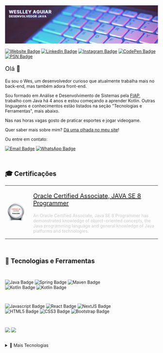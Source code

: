 [![Weslley's GitHub Banner](./assets/github-banner.jpg)](https://wesraiuga.github.io/weslley-cv/)

[![Website Badge](https://img.shields.io/website?url=https%3A%2F%2Fwesraiuga.github.io%2Fweslley-cv%2F)](https://wesraiuga.github.io/weslley-cv/)
[![LinkedIn Badge](https://img.shields.io/badge/LinkedIn-blue?style=flat&logo=linkedin&logoColor=white)](https://www.linkedin.com/in/wesraiuga/)
[![Instagram Badge](https://img.shields.io/badge/Instagram-informational?style=flat&logo=instagram&logoColor=white&color=9237BD)](https://www.instagram.com/wesraiuga/)
[![CodePen Badge](https://img.shields.io/badge/CodePen-informational?style=flat&logo=codepen&logoColor=white&color=1E1F26)](https://codepen.io/wesraiuga)
[![PSN Badge](https://img.shields.io/badge/Playstation-informational?style=flat&logo=playstation&logoColor=white&color=0070D1)](https://my.playstation.com/profile/WesRaiuga)


<p style="font-size: 15pt">Olá 👋</p>

Eu sou o Wes, um desenvolvedor curioso que atualmente trabalha mais no back-end, mas também adora front-end.

Sou formado em Análise e Desenvolvimento de Sistemas pela [FIAP](https://www.fiap.com.br/), trabalho com Java há 4 anos e estou começando a aprender Kotlin. Outras linguagens e conhecimentos estão listados na seção "Tecnologias e Ferramentas", mais abaixo.

Nas nas horas vagas gosto de praticar esportes e jogar videogame.

Quer saber mais sobre mim? [Dá uma olhada no meu site](https://wesraiuga.github.io/weslley-cv/)!

Ou entre em contato:

[![Email Badge](https://img.shields.io/badge/Email-informational?style=flat&logo=Microsoft-Outlook&logoColor=white&color=0D76A8)](mailto:weslley_wenny@hotmail.com)
<a href="https://api.whatsapp.com/send?phone=+5511970530654&text=Olá,+Wes,+tudo+bem?+Achei+seu+contato+no+Github">
![WhatsApp Badge](https://img.shields.io/badge/WhatsApp-informational?style=flat&logo=WhatsApp&logoColor=white&color=00E676)
</a>

<br/>

<!-- Pinned Repositories -->
<!-- ## 📌 Repositórios fixados

<a href="https://github.com/wesraiuga/weslley-cv">
  <img align="center" style="margin:1rem 0.5rem" src="https://github-readme-stats.vercel.app/api/pin/?username=wesraiuga&repo=weslley-cv&title_color=ffffff&text_color=c9cacc&icon_color=4DCBE4&bg_color=403A6A" />
</a>

<a href="https://github.com/wesraiuga/games">
  <img align="center" style="margin:0.5rem" src="https://github-readme-stats.vercel.app/api/pin/?username=wesraiuga&repo=games&title_color=ffffff&text_color=c9cacc&icon_color=4DCBE4&bg_color=403A6A" />
</a>

<a href="https://github.com/wesraiuga/wedance">
  <img align="center" style="margin:0.5rem" src="https://github-readme-stats.vercel.app/api/pin/?username=wesraiuga&repo=wedance&title_color=ffffff&text_color=c9cacc&icon_color=4DCBE4&bg_color=403A6A" />
</a>

<br/><br/> -->

<!-- Certifications -->
## 🎓 Certificações

<table border="0">
    <tr>
        <td>
            <a href="https://www.youracclaim.com/badges/e1fbbf38-54a8-4825-9e4b-51482f9edef7">
                <img align="center" width="250" src="./assets/oracle-associates-badge.png" />
            </a>
        <td>
        <td>
            <p style="font-size: 15pt">
                <a href="https://www.youracclaim.com/badges/e1fbbf38-54a8-4825-9e4b-51482f9edef7">
                    Oracle Certified Associate, JAVA SE 8 Programmer
                </a>
            </p>
            <p style="color: #c9cacc">
                An Oracle Certified Associate, Java SE 8 Programmer has demonstrated knowledge of object-oriented concepts, the Java programming language and general knowledge of Java platforms and technologies.
            </p>
        </td>
    </tr>
</table>

<br/>

<!-- Tools and Technologies -->
## 🎯 Tecnologias e Ferramentas

<br/>

<!-- Programming Languages -->
![Java Badge](https://img.shields.io/badge/Code-Java-informational?style=flat&logo=Java&logoColor=white&color=403A6A)
![Spring Badge](https://img.shields.io/badge/Code-Spring-informational?style=flat&logo=Spring&logoColor=white&color=403A6A)
![Maven Badge](https://img.shields.io/badge/Code-Maven-informational?style=flat&logo=Apache-Maven&logoColor=white&color=403A6A)
<br/>
![Kotlin Badge](https://img.shields.io/badge/Code-Kotlin/JVM-informational?style=flat&logo=Kotlin&logoColor=white&color=403A6A)
![Kotlin Badge](https://img.shields.io/badge/Code-Gradle-informational?style=flat&logo=Gradle&logoColor=white&color=403A6A)

<br/>

<!-- Web Development -->
![Javascript Badge](https://img.shields.io/badge/Code-Vanilla_JS-informational?style=flat&logo=JavaScript&logoColor=white&color=403A6A)
![React Badge](https://img.shields.io/badge/Code-React-informational?style=flat&logo=React&logoColor=white&color=403A6A)
![NextJS Badge](https://img.shields.io/badge/Code-Next.js-informational?style=flat&logo=Next.js&logoColor=white&color=403A6A)
<br/>
![HTML5 Badge](https://img.shields.io/badge/Web-HTML5-informational?style=flat&logo=HTML5&logoColor=white&color=403A6A)
![CSS3 Badge](https://img.shields.io/badge/Web-CSS3-informational?style=flat&logo=CSS3&logoColor=white&color=403A6A)
![Bootstrap Badge](https://img.shields.io/badge/Web-Bootstrap-informational?style=flat&logo=Bootstrap&logoColor=white&color=403A6A)

<br/>

<!-- Databases -->
![](https://img.shields.io/badge/Database-Oracle-informational?style=flat&logo=Oracle&logoColor=white&color=403A6A)
![](https://img.shields.io/badge/Database-PostgreSQL-informational?style=flat&logo=PostgreSQL&logoColor=white&color=403A6A)

<br/>

<details>
<summary>🎯 Mais Tecnologias</summary>
<br/>

<!-- Container -->
![Docker Badge](https://img.shields.io/badge/Container-Docker-informational?style=flat&logo=Docker&logoColor=white&color=403A6A)

<!-- OS -->
![Windows Badge](https://img.shields.io/badge/OS-Windows-informational?style=flat&logo=Windows&logoColor=white&color=403A6A)
![Ubuntu Badge](https://img.shields.io/badge/OS-Ubuntu-informational?style=flat&logo=Ubuntu&logoColor=white&color=403A6A)


<!-- Versioning -->
![Git Badge](https://img.shields.io/badge/Versioning-Git-informational?style=flat&logo=Git&logoColor=white&color=403A6A)
![Github Badge](https://img.shields.io/badge/Versioning-Github-informational?style=flat&logo=Github&logoColor=white&color=403A6A)
![Bitbucket Badge](https://img.shields.io/badge/Versioning-Bitbucket-informational?style=flat&logo=Bitbucket&logoColor=white&color=403A6A)

<!-- API Tests -->
![Postman Badge](https://img.shields.io/badge/HTTP-Postman-informational?style=flat&logo=Postman&logoColor=white&color=403A6A)
![Insomnia Badge](https://img.shields.io/badge/HTTP-Insomnia-informational?style=flat&logo=Insomnia&logoColor=white&color=403A6A)

<!-- IDEs -->
![Eclipse Badge](https://img.shields.io/badge/IDE-Eclipse-informational?style=flat&logo=Eclipse&logoColor=white&color=403A6A)
![IntelliJ IDEA Badge](https://img.shields.io/badge/IDE-IntelliJ_Idea-informational?style=flat&logo=IntelliJ-IDEA&logoColor=white&color=403A6A)
![VS Code Badge](https://img.shields.io/badge/IDE-VS_Code-informational?style=flat&logo=Visual-Studio-Code&logoColor=white&color=403A6A)

<!-- Microsfot Tools -->
![Microsoft Office Badge](https://img.shields.io/badge/Microsoft-Office_365-informational?style=flat&logo=Microsoft-Office&logoColor=white&color=403A6A)
![Microsoft Sharepoint Badge](https://img.shields.io/badge/Microsoft-SharePoint-informational?style=flat&logo=Microsoft-SharePoint&logoColor=white&color=403A6A)

<!-- Others -->
![RabbitMQ Badge](https://img.shields.io/badge/Tools-RabbitMQ-informational?style=flat&logo=RabbitMQ&logoColor=white&color=403A6A)
![Trello Badge](https://img.shields.io/badge/Tools-Trello-informational?style=flat&logo=Trello&logoColor=white&color=403A6A)
![Slack Badge](https://img.shields.io/badge/Tools-Slack-informational?style=flat&logo=Slack&logoColor=white&color=403A6A)
![Mattermost Badge](https://img.shields.io/badge/Tools-Mattermost-informational?style=flat&logo=Mattermost&logoColor=white&color=403A6A)
![Confluence Badge](https://img.shields.io/badge/Tools-Confluence-informational?style=flat&logo=Confluence&logoColor=white&color=403A6A)

</details>
